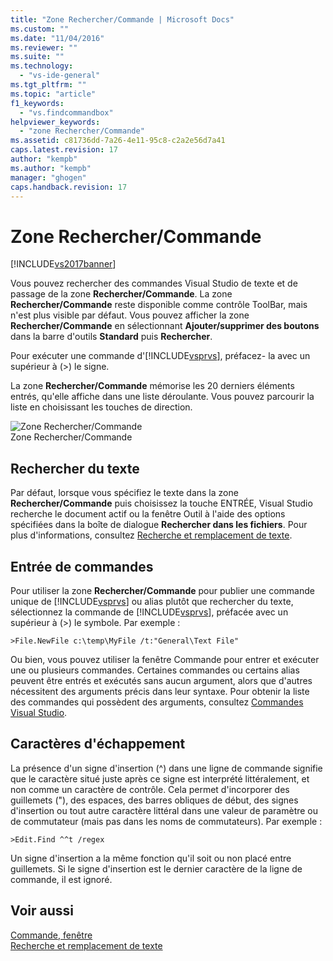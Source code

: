 ```yaml
---
title: "Zone Rechercher/Commande | Microsoft Docs"
ms.custom: ""
ms.date: "11/04/2016"
ms.reviewer: ""
ms.suite: ""
ms.technology: 
  - "vs-ide-general"
ms.tgt_pltfrm: ""
ms.topic: "article"
f1_keywords: 
  - "vs.findcommandbox"
helpviewer_keywords: 
  - "zone Rechercher/Commande"
ms.assetid: c81736dd-7a26-4e11-95c8-c2a2e56d7a41
caps.latest.revision: 17
author: "kempb"
ms.author: "kempb"
manager: "ghogen"
caps.handback.revision: 17
---
```

# Zone Rechercher/Commande
[!INCLUDE[vs2017banner](../code-quality/includes/vs2017banner.md)]

Vous pouvez rechercher des commandes Visual Studio de texte et de passage de la zone **Rechercher\/Commande**.  La zone **Rechercher\/Commande** reste disponible comme contrôle ToolBar, mais n'est plus visible par défaut.  Vous pouvez afficher la zone **Rechercher\/Commande** en sélectionnant **Ajouter\/supprimer des boutons** dans la barre d'outils **Standard** puis **Rechercher**.  
  
 Pour exécuter une commande d'[!INCLUDE[vsprvs](../code-quality/includes/vsprvs_md.md)], préfacez\- la avec un supérieur à \(\>\) le signe.  
  
 La zone **Rechercher\/Commande** mémorise les 20 derniers éléments entrés, qu'elle affiche dans une liste déroulante.  Vous pouvez parcourir la liste en choisissant les touches de direction.  
  
 ![Zone Rechercher&#47;Commande](~/ide/media/findcommandbox.png "FindCommandBox")  
Zone Rechercher\/Commande  
  
## Rechercher du texte  
 Par défaut, lorsque vous spécifiez le texte dans la zone **Rechercher\/Commande** puis choisissez la touche ENTRÉE, Visual Studio recherche le document actif ou la fenêtre Outil à l'aide des options spécifiées dans la boîte de dialogue **Rechercher dans les fichiers**.  Pour plus d'informations, consultez [Recherche et remplacement de texte](../ide/finding-and-replacing-text.md).  
  
## Entrée de commandes  
 Pour utiliser la zone **Rechercher\/Commande** pour publier une commande unique de [!INCLUDE[vsprvs](../code-quality/includes/vsprvs_md.md)] ou alias plutôt que rechercher du texte, sélectionnez la commande de [!INCLUDE[vsprvs](../code-quality/includes/vsprvs_md.md)], préfacée avec un supérieur à \(\>\) le symbole.  Par exemple :  
  
```  
>File.NewFile c:\temp\MyFile /t:"General\Text File"  
```  
  
 Ou bien, vous pouvez utiliser la fenêtre Commande pour entrer et exécuter une ou plusieurs commandes.  Certaines commandes ou certains alias peuvent être entrés et exécutés sans aucun argument, alors que d'autres nécessitent des arguments précis dans leur syntaxe.  Pour obtenir la liste des commandes qui possèdent des arguments, consultez [Commandes Visual Studio](../ide/reference/visual-studio-commands.md).  
  
## Caractères d'échappement  
 La présence d'un signe d'insertion \(^\) dans une ligne de commande signifie que le caractère situé juste après ce signe est interprété littéralement, et non comme un caractère de contrôle.  Cela permet d'incorporer des guillemets \("\), des espaces, des barres obliques de début, des signes d'insertion ou tout autre caractère littéral dans une valeur de paramètre ou de commutateur \(mais pas dans les noms de commutateurs\).  Par exemple :  
  
```  
>Edit.Find ^^t /regex  
```  
  
 Un signe d'insertion a la même fonction qu'il soit ou non placé entre guillemets.  Si le signe d'insertion est le dernier caractère de la ligne de commande, il est ignoré.  
  
## Voir aussi  
 [Commande, fenêtre](../ide/reference/command-window.md)   
 [Recherche et remplacement de texte](../ide/finding-and-replacing-text.md)